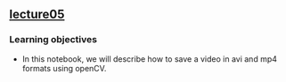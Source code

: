 ## [lecture05]()

### Learning objectives
- In this notebook, we will describe how to save a video in avi and mp4 formats using openCV.
